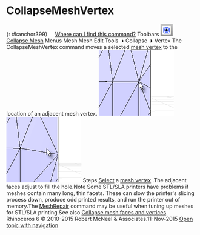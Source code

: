 ---
---


# CollapseMeshVertex
{: #kanchor399}
 [![images/transparent.gif](images/transparent.gif)Where can I find this command?](javascript:void(0);) Toolbars
![images/collapsemeshvertex.png](images/collapsemeshvertex.png) [Collapse Mesh](collapse-mesh-toolbar.html) 
Menus
Mesh
Mesh Edit Tools![images/menuarrow.gif](images/menuarrow.gif)
Collapse![images/menuarrow.gif](images/menuarrow.gif)
Vertex
The CollapseMeshVertex command moves a selected [mesh vertex](meshvertex.html) to the location of an adjacent mesh vertex.
![images/stlrepair-107.png](images/stlrepair-107.png)![images/stlrepair-108.png](images/stlrepair-108.png)
Steps
 [Select](select-objects.html) a [mesh vertex](meshvertex.html) .The adjacent faces adjust to fill the hole.Note
Some STL/SLA printers have problems if meshes contain many long, thin facets. These can slow the printer's slicing process down, produce odd printed results, and run the printer out of memory.The [MeshRepair](meshrepair.html) command may be useful when tuning up meshes for STL/SLA printing.See also
 [Collapse mesh faces and vertices](sak-collapsemesh.html) 
&#160;
&#160;
Rhinoceros 6 © 2010-2015 Robert McNeel &amp; Associates.11-Nov-2015
 [Open topic with navigation](collapsemeshvertex.html) 

